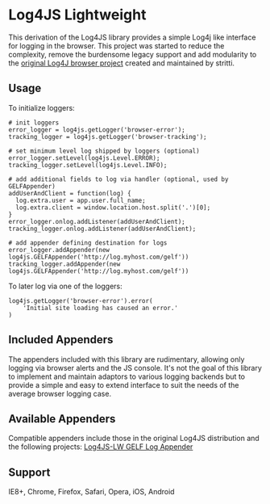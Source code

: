 # Log4JS Lightweight 

This derivation of the Log4JS library provides a simple Log4j like interface for logging in the browser.
This project was started to reduce the complexity, remove the burdensome legacy support and add modularity to 
the [original Log4J browser project](https://github.com/stritti/log4js) created and maintained by stritti.

## Usage

To initialize loggers:

```
# init loggers
error_logger = log4js.getLogger('browser-error');
tracking_logger = log4js.getLogger('browser-tracking');

# set minimum level log shipped by loggers (optional)
error_logger.setLevel(log4js.Level.ERROR);
tracking_logger.setLevel(log4js.Level.INFO);

# add additional fields to log via handler (optional, used by GELFAppender)
addUserAndClient = function(log) {
  log.extra.user = app.user.full_name;
  log.extra.client = window.location.host.split('.')[0];
}
error_logger.onlog.addListener(addUserAndClient);
tracking_logger.onlog.addListener(addUserAndClient);

# add appender defining destination for logs
error_logger.addAppender(new log4js.GELFAppender('http://log.myhost.com/gelf'))
tracking_logger.addAppender(new log4js.GELFAppender('http://log.myhost.com/gelf'))
```

To later log via one of the loggers:

```
log4js.getLogger('browser-error').error(
    'Initial site loading has caused an error.'
)
```

## Included Appenders

The appenders included with this library are rudimentary, allowing only logging via browser alerts and the JS console.
It's not the goal of this library to implement and maintain adaptors to various logging backends but to provide a simple
and easy to extend interface to suit the needs of the average browser logging case.

## Available Appenders

Compatible appenders include those in the original Log4JS distribution and the following projects:
[Log4JS-LW GELF Log Appender](https://github.com/nlundquist/log4js-gelf-appender)

## Support
IE8+, Chrome, Firefox, Safari, Opera, iOS, Android